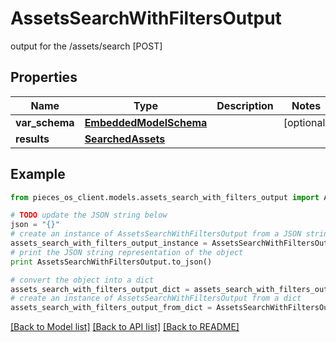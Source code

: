 # AssetsSearchWithFiltersOutput

output for the /assets/search [POST] 

## Properties
Name | Type | Description | Notes
------------ | ------------- | ------------- | -------------
**var_schema** | [**EmbeddedModelSchema**](EmbeddedModelSchema.md) |  | [optional] 
**results** | [**SearchedAssets**](SearchedAssets.md) |  | 

## Example

```python
from pieces_os_client.models.assets_search_with_filters_output import AssetsSearchWithFiltersOutput

# TODO update the JSON string below
json = "{}"
# create an instance of AssetsSearchWithFiltersOutput from a JSON string
assets_search_with_filters_output_instance = AssetsSearchWithFiltersOutput.from_json(json)
# print the JSON string representation of the object
print AssetsSearchWithFiltersOutput.to_json()

# convert the object into a dict
assets_search_with_filters_output_dict = assets_search_with_filters_output_instance.to_dict()
# create an instance of AssetsSearchWithFiltersOutput from a dict
assets_search_with_filters_output_from_dict = AssetsSearchWithFiltersOutput.from_dict(assets_search_with_filters_output_dict)
```
[[Back to Model list]](../README.md#documentation-for-models) [[Back to API list]](../README.md#documentation-for-api-endpoints) [[Back to README]](../README.md)


